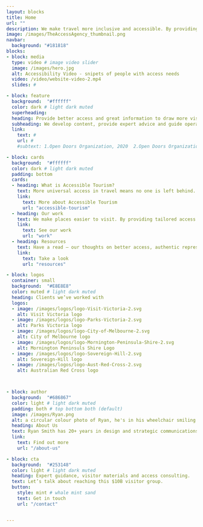 ```yaml
---
layout: blocks
title: Home
url: ""
description: We make travel more inclusive and accessible. By providing expert advice and strategic content – travel is made better, more equitable and universally accessible.
image: /images/TheAccessAgency_thumbnail.png
navbar:
  background: "#181818"
blocks:
- block: media
  type: video # image video slider
  image: /images/hero.jpg
  alt: Accessibility Video - snipets of people with access needs
  video: /video/website-video-2.mp4
  slides: #

- block: feature
  background:  "#ffffff"
  color: dark # light dark muted
  superheading:
  heading: Provide better access and great information to draw more visitors.
  subheading: We develop content, provide expert advice and guide operators towards better visitor access and inclusion.
  link:
    text: #
    url: #
    #subtext: 1.Open Doors Organization, 2020  2.Open Doors Organization, 2020  3.Open Doors Organization, 2020  

- block: cards
  background:  "#ffffff"
  color: dark # light dark muted
  padding: bottom
  cards:
  - heading: What is Accessible Tourism?
    text: More universal access in travel means no one is left behind. It’s more inclusive and it boosts revenue. Tourism for all, access for everyone.
    link:
      text: More about Accessible Tourism
      url: "accessible-tourism"
  - heading: Our work
    text: We make places easier to visit. By providing tailored access materials for visitors, guidance for stakeholders, and reviews of physical and digital properties - everyone can feel welcomed.
    link:
      text: See our work
      url: "work"
  - heading: Resources
    text: Have a read – our thoughts on better access, authentic representation, and including accessibility in the marketing mix.
    link:
      text: Take a look
      url: "resources"

- block: logos
  container: small
  background:  "#E8E8E8"
  color: muted # light dark muted
  heading: Clients we’ve worked with
  logos:
  - image: /images/logos/logo-Visit-Victoria-2.svg
    alt: Visit Victoria logo
  - image: /images/logos/logo-Parks-Victoria-2.svg
    alt: Parks Victoria logo
  - image: /images/logos/logo-City-of-Melbourne-2.svg
    alt: City of Melbourne logo
  - image: /images/logos/logo-Mornington-Peninsula-Shire-2.svg
    alt: Mornington Peninsuls Shire Logo
  - image: /images/logos/logo-Sovereign-Hill-2.svg
    alt: Sovereign-Hill logo
  - image: /images/logos/logo-Aust-Red-Cross-2.svg
    alt: Australian Red Cross logo



- block: author
  background:  "#686867"
  color: light # light dark muted
  padding: both # top bottom both (default)
  image: /images/Ryan.png
  alt: a circular colour photo of Ryan, he's in his wheelchair smiling at the camera
  heading: About Us
  text: Ryan Smith has 20+ years in design and strategic communications and is a qualified access consultant.
  link:
    text: Find out more
    url: "/about-us"

- block: cta
  background:  "#253148"
  color: light # light dark muted
  heading: Expert guidance, visitor materials and access consulting.
  text: Let’s talk about reaching this $10B visitor group.
  button:
    style: mint # whale mint sand
    text: Get in touch
    url: "/contact"


---
```


